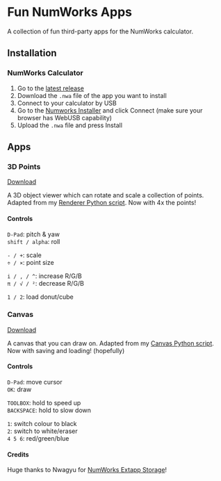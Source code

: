 # Fun NumWorks Apps
A collection of fun third-party apps for the NumWorks calculator.


## Installation

### NumWorks Calculator

1. Go to the [latest release](https://github.com/shrub719/fun-numworks-apps/releases/latest)
1. Download the `.nwa` file of the app you want to install
1. Connect to your calculator by USB
1. Go to the [Numworks Installer](https://my.numworks.com/apps) and click Connect (make sure your browser has WebUSB capability)
1. Upload the `.nwa` file and press Install


## Apps

### 3D Points

[Download](https://github.com/shrub719/fun-numworks-apps/releases/latest/download/points".nwa)

A 3D object viewer which can rotate and scale a collection of points.  
Adapted from my [Renderer Python script](https://github.com/shrub719/fun-numworks-scripts?tab=readme-ov-file#renderer). Now with 4x the points!

#### Controls

`D-Pad`: pitch & yaw  
`shift / alpha`: roll  

`- / +`: scale  
`÷ / ×`: point size  

`i / , / ^`: increase R/G/B  
`π / √ / ²`: decrease R/G/B

`1 / 2`: load donut/cube

### Canvas

[Download](https://github.com/shrub719/fun-numworks-apps/releases/latest/download/canvas.nwa)

A canvas that you can draw on.
Adapted from my [Canvas Python script](https://github.com/shrub719/fun-numworks-scripts?tab=readme-ov-file#canvas). Now with saving and loading! (hopefully)

#### Controls

`D-Pad`: move cursor  
`OK`: draw  

`TOOLBOX`: hold to speed up  
`BACKSPACE`: hold to slow down  

`1`: switch colour to black  
`2`: switch to white/eraser  
`4 5 6`: red/green/blue

#### Credits

Huge thanks to Nwagyu for [NumWorks Extapp Storage](https://framagit.org/Yaya.Cout/numworks-extapp-storage/)!
